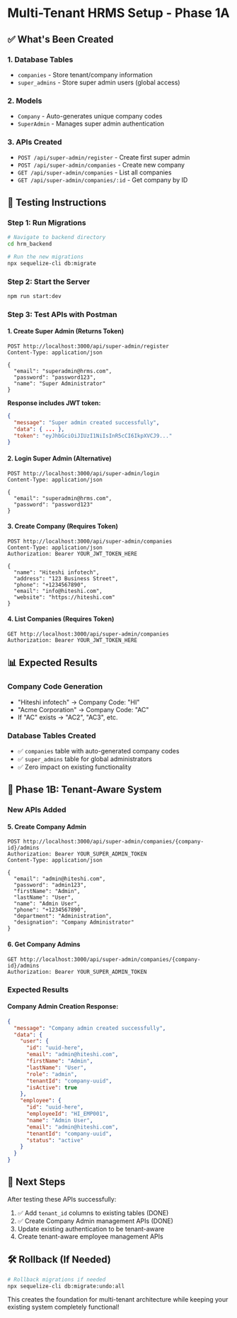 # Multi-Tenant HRMS Setup - Phase 1A

## ✅ What's Been Created

### **1. Database Tables**
- `companies` - Store tenant/company information
- `super_admins` - Store super admin users (global access)

### **2. Models**
- `Company` - Auto-generates unique company codes
- `SuperAdmin` - Manages super admin authentication

### **3. APIs Created**
- `POST /api/super-admin/register` - Create first super admin
- `POST /api/super-admin/companies` - Create new company
- `GET /api/super-admin/companies` - List all companies
- `GET /api/super-admin/companies/:id` - Get company by ID

## 🚀 **Testing Instructions**

### **Step 1: Run Migrations**
```bash
# Navigate to backend directory
cd hrm_backend

# Run the new migrations
npx sequelize-cli db:migrate
```

### **Step 2: Start the Server**
```bash
npm run start:dev
```

### **Step 3: Test APIs with Postman**

#### **1. Create Super Admin (Returns Token)**
```
POST http://localhost:3000/api/super-admin/register
Content-Type: application/json

{
  "email": "superadmin@hrms.com",
  "password": "password123",
  "name": "Super Administrator"
}
```

**Response includes JWT token:**
```json
{
  "message": "Super admin created successfully",
  "data": { ... },
  "token": "eyJhbGciOiJIUzI1NiIsInR5cCI6IkpXVCJ9..."
}
```

#### **2. Login Super Admin (Alternative)**
```
POST http://localhost:3000/api/super-admin/login
Content-Type: application/json

{
  "email": "superadmin@hrms.com",
  "password": "password123"
}
```

#### **3. Create Company (Requires Token)**
```
POST http://localhost:3000/api/super-admin/companies
Content-Type: application/json
Authorization: Bearer YOUR_JWT_TOKEN_HERE

{
  "name": "Hiteshi infotech",
  "address": "123 Business Street",
  "phone": "+1234567890",
  "email": "info@hiteshi.com",
  "website": "https://hiteshi.com"
}
```

#### **4. List Companies (Requires Token)**
```
GET http://localhost:3000/api/super-admin/companies
Authorization: Bearer YOUR_JWT_TOKEN_HERE
```

## 📊 **Expected Results**

### **Company Code Generation**
- "Hiteshi infotech" → Company Code: "HI"
- "Acme Corporation" → Company Code: "AC"
- If "AC" exists → "AC2", "AC3", etc.

### **Database Tables Created**
- ✅ `companies` table with auto-generated company codes
- ✅ `super_admins` table for global administrators
- ✅ Zero impact on existing functionality

## 🚀 **Phase 1B: Tenant-Aware System**

### **New APIs Added**

#### **5. Create Company Admin**
```
POST http://localhost:3000/api/super-admin/companies/{company-id}/admins
Authorization: Bearer YOUR_SUPER_ADMIN_TOKEN
Content-Type: application/json

{
  "email": "admin@hiteshi.com",
  "password": "admin123",
  "firstName": "Admin",
  "lastName": "User",
  "name": "Admin User",
  "phone": "+1234567890",
  "department": "Administration",
  "designation": "Company Administrator"
}
```

#### **6. Get Company Admins**
```
GET http://localhost:3000/api/super-admin/companies/{company-id}/admins
Authorization: Bearer YOUR_SUPER_ADMIN_TOKEN
```

### **Expected Results**

#### **Company Admin Creation Response**:
```json
{
  "message": "Company admin created successfully",
  "data": {
    "user": {
      "id": "uuid-here",
      "email": "admin@hiteshi.com",
      "firstName": "Admin",
      "lastName": "User",
      "role": "admin",
      "tenantId": "company-uuid",
      "isActive": true
    },
    "employee": {
      "id": "uuid-here",
      "employeeId": "HI_EMP001",
      "name": "Admin User",
      "email": "admin@hiteshi.com",
      "tenantId": "company-uuid",
      "status": "active"
    }
  }
}
```

## 🔄 **Next Steps**
After testing these APIs successfully:
1. ✅ Add `tenant_id` columns to existing tables (DONE)
2. ✅ Create Company Admin management APIs (DONE)
3. Update existing authentication to be tenant-aware
4. Create tenant-aware employee management APIs

## 🛠️ **Rollback (If Needed)**
```bash
# Rollback migrations if needed
npx sequelize-cli db:migrate:undo:all
```

This creates the foundation for multi-tenant architecture while keeping your existing system completely functional!
